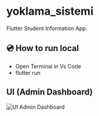 # yoklama_sistemi

Flutter Student Information App.


## 💿 How to run local

- Open Terminal in Vs Code
- flutter run

## UI (Admin Dashboard)

![UI Admin Dashboard](https://user-images.githubusercontent.com/68778235/121813316-3311a880-cc74-11eb-94dd-d4ab7516d703.png)

